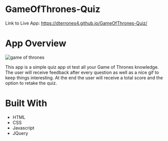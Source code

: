# GameOfThrones-Quiz

Link to Live App: https://dterrones4.github.io/GameOfThrones-Quiz/

App Overview
============
![game of thrones](https://user-images.githubusercontent.com/26045953/42116895-4179cd84-7bbf-11e8-828e-86f4648d0b17.png)

This app is a simple quiz app ot test all your Game of Thrones knowledge. The user will receive feedback after every question as well as a
nice gif to keep things interesting. At the end the user will receive a total score and the option to retake the quiz.

Built With
===============

* HTML
* CSS
* Javascript
* JQuery

